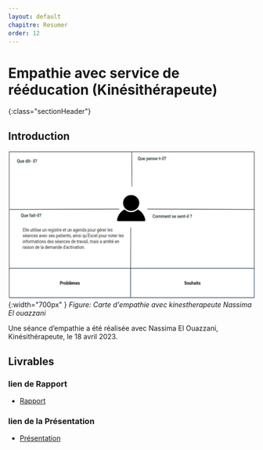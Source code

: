 ```yaml
---
layout: default
chapitre: Resumer
order: 12
---
```


# Empathie avec service de rééducation (Kinésithérapeute)
{:class="sectionHeader"}

<!-- new slide -->
## Introduction 

![Kinésithérapeute](./images/Service-de-rééducation-Kinésithérapeute.png){:width="700px" }
*Figure: Carte d'empathie avec kinestherapeute Nassima El ouazzani*

<!-- note -->

Une séance d’empathie a été réalisée avec Nassima El Ouazzani, Kinésithérapeute, le 18 avril 2023.

<!-- new slide -->

## Livrables

### lien de Rapport
- [Rapport](/besoin/Empathie-kinesitherapeute/rapport.html)

### lien de la Présentation
- [Présentation](/besoin/Empathie-kinesitherapeute/Presentation.html)


<!-- new slide -->

